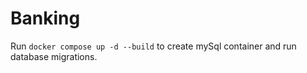 # Banking

Run `docker compose up -d --build` to create mySql container and run database migrations.